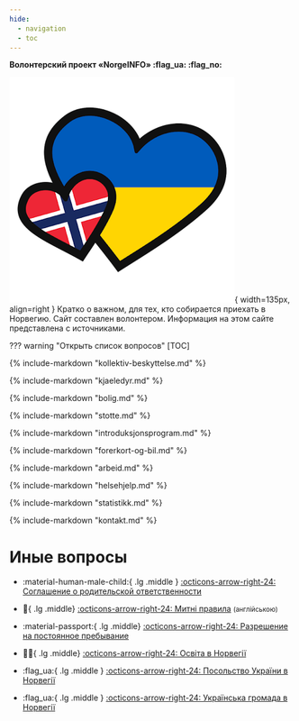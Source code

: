 ```yaml
---
hide:
  - navigation
  - toc
---
```


__Волонтерский проект «NorgeINFO» :flag_ua: :flag_no:__

![Norge-Ukraina](assets\ukraina-norge-logo.png){ width=135px, align=right }
Кратко о важном, для тех, кто собирается приехать в Норвегию. Сайт составлен волонтером. Информация на этом сайте представлена с источниками. 

??? warning "Открыть список вопросов"
    [TOC]

{% include-markdown "kollektiv-beskyttelse.md" %}

{% include-markdown "kjaeledyr.md" %}

{% include-markdown "bolig.md" %}

{% include-markdown "stotte.md" %}

{% include-markdown "introduksjonsprogram.md" %}

{% include-markdown "forerkort-og-bil.md" %}

{% include-markdown "arbeid.md" %}

{% include-markdown "helsehjelp.md" %}

{% include-markdown "statistikk.md" %}

{% include-markdown "kontakt.md" %}

# Иные вопросы

<div class="grid cards" markdown>
 
-   :material-human-male-child:{ .lg .middle } [:octicons-arrow-right-24: Соглашение о родительской ответственности](avtale-om-foreldreansvar.md)  

-   :customs:{ .lg .middle} [:octicons-arrow-right-24: Митні правила](https://www.toll.no/en/travelling-to-and-from-norway/travel-to-norway/) <small>(англійською)</small>

-   :material-passport:{ .lg .middle} [:octicons-arrow-right-24: Разрешение на постоянное пребывание](permanent-oppholdstillatelse.md)

-   :woman_student:{ .lg .middle}   [:octicons-arrow-right-24: Освіта в Норвегії](utdanning.md)

-   :flag_ua:{ .lg .middle } [:octicons-arrow-right-24: Посольство України в Норвегії](https://norway.mfa.gov.ua/)

-   :flag_ua:{ .lg .middle } [:octicons-arrow-right-24: Українська громада в Норвегії](https://www.facebook.com/DenUkrainskeForeningiNorge/)
</div>